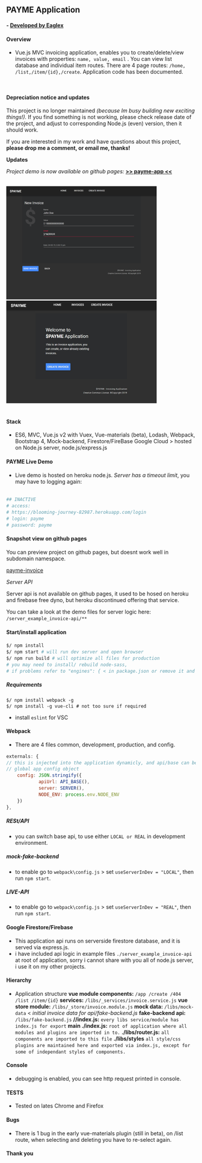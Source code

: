 ## PAYME Application

#### - [ Developed by Eaglex ](http://eaglex.net)

#### Overview

- Vue.js MVC invoicing application, enables you to create/delete/view invoices with properties: `name, value, email` . You can view list database and individual item routes. There are 4 page routes: `/home, /list,/item/{id},/create`. Application code has been documented.

<br/>

#### Depreciation notice and updates

This project is no longer maintained _(because Im busy building new exciting things!)._ If you find something is not working, please check release date of the project, and adjust to corresponding Node.js (even) version, then it should work.

If you are interested in my work and have questions about this project, **please drop me a comment, or email me, thanks!**

**Updates**

<i>Project demo is now available on github pages: </i>
**[ >> payme-app <<](https://eag1ex.github.io/payme-app)**

<br>

<img src="./screens/payme-2.png" width="400" />
<img src="./screens/payme-featured.jpg" width="400" />
<br>
<br/>

#### Stack

- ES6, MVC, Vue.js v2 with Vuex, Vue-materials (beta), Lodash, Webpack, Bootstrap 4, Mock-backend, Firestore/FireBase Google Cloud > hosted on Node.js server, node.js/express.js

#### PAYME Live Demo

- Live demo is hosted on heroku node.js. _Server has a timeout limit_, you may have to logging again:

```sh

## INACTIVE
# access:
# https://blooming-journey-82987.herokuapp.com/login
# login: payme
# password: payme

```

#### Snapshot view on github pages

You can preview project on github pages, but doesnt work well in subdomain namespace.

[ payme-invoice ](https://eag1ex.github.io/payme-app/)

_Server API_

Server api is not available on github pages, it used to be hosed on heroku and firebase free dyno, but heroku discontinued offering that service.<br/>

You can take a look at the demo files for server logic here:
`/server_example_invoice-api/**`

#### Start/install application

```sh
$/ npm install
$/ npm start # will run dev server and open browser
$/ npm run build # will optimize all files for production
# you may need to install/ rebuild node-sass,
# if problems refer to "engines": { < in package.json or remove it and try again.
```

##### Requirements

```
$/ npm install webpack -g
$/ npm install -g vue-cli # not too sure if required
```

- install `eslint` for VSC

#### Webpack

- There are 4 files common, development, production, and config.

```js
externals: {
// this is injected into the application dynamicly, and api/base can be changed per build environment.
// global app config object
	config: JSON.stringify({
			apiUrl: API_BASE(),
			server: SERVER(),
			NODE_ENV: process.env.NODE_ENV
	})
},
```

##### RESt/API

- you can switch base api, to use either `LOCAL or REAL` in development environment.

##### mock-fake-backend

- to enable go to `webpack\config.js` > set `useServerInDev = "LOCAL"`, then run `npm start`.

##### LIVE-API

- to enable go to `webpack\config.js` > set `useServerInDev = "REAL"`, then run `npm start`.

#### Google Firestore/Firebase

- This application api runs on serverside firestore database, and it is served via express.js.
- i have included api logic in example files `./server_example_invoice-api` at root of application, sorry i cannot share with you all of node.js server, i use it on my other projects.<br/>

#### Hierarchy

- Application structure
  **vue module components:** `/app /create /404 /list /item/{id}`
  **services:** `/libs/_services/invoice.service.js`
  **vue store module:** `/libs/_store/invoice.module.js`
  **mock data:** `/libs/mock-data` < _initial invoice data for api/fake-backend.js_
  **fake-backend api:** `/libs/fake-backend.js`
  **/\/index.js:** `every libs service/module has index.js for export`
  **main ./index.js:** `root of application where all modules and plugins are imported in to.`
  **./libs/router.js:** `all components are imported to this file`
  **./libs/styles** `all style/css plugins are maintained here and exported via index.js, except for some of independant styles of components.`

#### Console

- debugging is enabled, you can see http request printed in console.

#### TESTS

- Tested on lates Chrome and Firefox

#### Bugs

- There is 1 bug in the early vue-materials plugin (still in beta), on /list route, when selecting and deleting you have to re-select again.

#### Thank you
